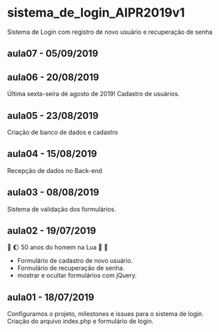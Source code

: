 # sistema_de_login_AIPR2019v1
Sistema de Login com registro de novo usuário e recuperação de senha

## aula07 - 05/09/2019


## aula06 - 20/08/2019
Última sexta-seira de agosto de 2019!
Cadastro de usuários.

## aula05 - 23/08/2019
Criação de banco de dados e cadastro

## aula04 - 15/08/2019
Recepção de dados no Back-end

## aula03 - 08/08/2019
Sistema de validação dos formulários.

## aula02 - 19/07/2019 
:rocket: :moon: 50 anos do homem na Lua 🌝 🌚

* Formulário de cadastro de novo usuário.
* Formulário de recuperação de senha.
* mostrar e ocultar formulários com jQuery.

## aula01 - 18/07/2019
Configuramos o projeto, milestones e issues para o sistema de login.
Criação do arquivo index.php e formulário de login.
